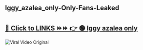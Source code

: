 
 ## Iggy_azalea_only-Only-Fans-Leaked

# <h2><a href="https://clipsfans.com/Iggy_azalea_only&ref=git">🔗 Click to LINKS ⏩⏩ 👉 🟢 Iggy azalea only </a></h2>

<a href="https://clipsfans.com/Iggy_azalea_only&ref=git" rel="nofollow" data-target="animated-image.originalLink"><img src="https://i.ibb.co.com/xMMVF88/686577567.gif" alt="Viral Video Original" style="max-width: 100%; display: inline-block;" data-target="animated-image.originalImage"></a>
